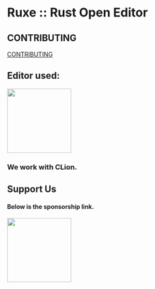 # Ruxe :: Rust Open Editor

## CONTRIBUTING
[CONTRIBUTING](CONTRIBUTING.md)


## Editor used:

[<img src="https://resources.jetbrains.com/storage/products/clion/img/meta/clion_logo_300x300.png" alt="" width="150">](https://www.jetbrains.com)

### We work with CLion.


## Support Us
#### Below is the sponsorship link.

[<img src="https://uploads-ssl.webflow.com/5c14e387dab576fe667689cf/6494083ae7c39da6541f3c3e_TextLogo_white_stroke%402x.png" alt="" width="150">](https://ko-fi.com/gurmstudios)
